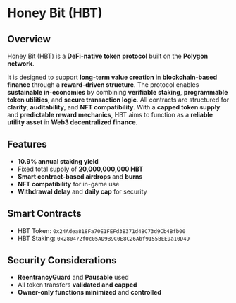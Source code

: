 # Honey Bit (HBT)

## Overview
Honey Bit (HBT) is a **DeFi-native token protocol** built on the **Polygon network**.

It is designed to support **long-term value creation** in **blockchain-based finance** through a **reward-driven structure**. The protocol enables **sustainable in-economies** by combining **verifiable staking**, **programmable token utilities**, and **secure transaction logic**. All contracts are structured for **clarity**, **auditability**, and **NFT compatibility**. With a **capped token supply** and **predictable reward mechanics**, HBT aims to function as a **reliable utility asset** in **Web3 decentralized finance**.

## Features
* **10.9% annual staking yield**
* Fixed total supply of **20,000,000,000 HBT**
* **Smart contract-based airdrops** and **burns**
* **NFT compatibility** for in-game use
* **Withdrawal delay** and **daily cap** for security

## Smart Contracts
* HBT Token: `0x24Adea818Fa70E1FEFd3B371d48C73d9Cb4Bfb00`
* HBT Staking: `0x280472f0c05AD9B9C0E8C26Abf9155BEE9a10D49`

## Security Considerations
* **ReentrancyGuard** and **Pausable** used
* All token transfers **validated and capped**
* **Owner-only functions minimized** and **controlled**

